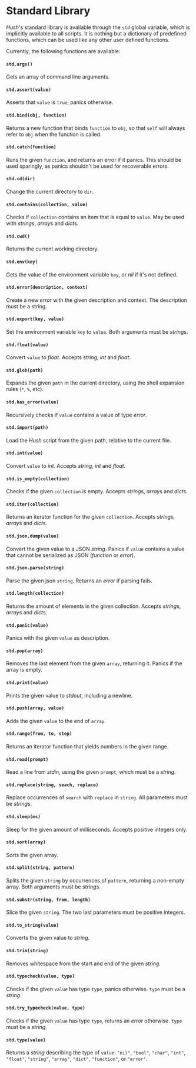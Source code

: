 # Standard Library

*Hush*'s standard library is available through the `std` global variable, which is implicitly available to all scripts. It is nothing but a dictionary of predefined functions, which can be used like any other user defined functions.

Currently, the following functions are available:

#### `std.args()`
Gets an array of command line arguments.

#### `std.assert(value)`
Asserts that `value` is `true`, panics otherwise.

#### `std.bind(obj, function)`
Returns a new function that binds `function` to `obj`, so that `self` will always refer to `obj` when the function is called.

#### `std.catch(function)`
Runs the given `function`, and returns an error if it panics. This should be used sparingly, as panics shouldn't be used for recoverable errors.

#### `std.cd(dir)`
Change the current directory to `dir`.

#### `std.contains(collection, value)`
Checks if `collection` contains an item that is equal to `value`. May be used with *string*s, *array*s and *dict*s.

#### `std.cwd()`
Returns the current working directory.

#### `std.env(key)`
Gets the value of the environment variable `key`, or *nil* if it's not defined.

#### `std.error(description, context)`
Create a new *error* with the given description and context. The description must be a string.

#### `std.export(key, value)`
Set the environment variable `key` to `value`. Both arguments must be *string*s.

#### `std.float(value)`
Convert `value` to *float*. Accepts *string*, *int* and *float*.

#### `std.glob(path)`
Expands the given `path` in the current directory, using the shell expansion rules (`*`, `%`, etc).

#### `std.has_error(value)`
Recursively checks if `value` contains a value of type *error*.

#### `std.import(path)`
Load the *Hush* script from the given path, relative to the current file.

#### `std.int(value)`
Convert `value` to *int*. Accepts *string*, *int* and *float*.

#### `std.is_empty(collection)`
Checks if the given `collection` is empty. Accepts *string*s, *array*s and *dict*s.

#### `std.iter(collection)`
Returns an iterator function for the given `collection`. Accepts *string*s, *array*s and *dict*s.

#### `std.json.dump(value)`
Convert the given value to a JSON *string*. Panics if `value` contains a value that cannot be serialized as JSON (*function* or *error*).

#### `std.json.parse(string)`
Parse the given json `string`. Returns an *error* if parsing fails.

#### `std.length(collection)`
Returns the amount of elements in the given collection. Accepts *string*s, *array*s and *dict*s.

#### `std.panic(value)`
Panics with the given `value` as description.

#### `std.pop(array)`
Removes the last element from the given `array`, returning it. Panics if the array is empty.

#### `std.print(value)`
Prints the given value to *stdout*, including a newline.

#### `std.push(array, value)`
Adds the given `value` to the end of `array`.

#### `std.range(from, to, step)`
Returns an iterator function that yields numbers in the given range.

#### `std.read(prompt)`
Read a line from *stdin*, using the given `prompt`, which must be a *string*.

#### `std.replace(string, seach, replace)`
Replace occurrences of `search` with `replace` in `string`. All parameters must be *string*s.

#### `std.sleep(ms)`
Sleep for the given amount of milliseconds. Accepts positive integers only.

#### `std.sort(array)`
Sorts the given array.

#### `std.split(string, pattern)`
Splits the given `string` by occurrences of `pattern`, returning a non-empty array. Both arguments must be *string*s.

#### `std.substr(string, from, length)`
Slice the given `string`. The two last parameters must be positive integers.

#### `std.to_string(value)`
Converts the given value to *string*.

#### `std.trim(string)`
Removes whitespace from the start and end of the given *string*.

#### `std.typecheck(value, type)`
Checks if the given `value` has type `type`, panics otherwise. `type` must be a *string*.

#### `std.try_typecheck(value, type)`
Checks if the given `value` has type `type`, returns an *error* otherwise. `type` must be a *string*.

#### `std.type(value)`
Returns a *string* describing the type of `value`: `"nil"`, `"bool"`, `"char"`, `"int"`, `"float"`, `"string"`, `"array"`, `"dict"`, `"function"`, or `"error"`.
